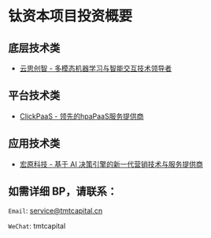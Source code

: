 # 钛资本项目投资概要

## 底层技术类

- [云思创智 - 多模态机器学习与智能交互技术领导者](./xinktech.md)

## 平台技术类

- [ClickPaaS - 领先的hpaPaaS服务提供商](./ClickPaaS.md)

## 应用技术类

- [宏原科技 - 基于 AI 决策引擎的新一代营销技术与服务提供商](./MarcPoint.md)


## 如需详细 BP，请联系：

`Email`: service@tmtcapital.cn

`WeChat`: tmtcapital
